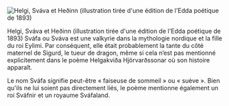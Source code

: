 ![Helgi, Sváva et Heðinn (illustration tirée d'une édition de l'Edda poétique de 1893)](https://upload.wikimedia.org/wikipedia/commons/6/6e/Ed0027.jpg)

Helgi, Sváva et Heðinn (illustration tirée d'une édition de l'Edda poétique de 1893)
Sváfa ou Sváva est une valkyrie dans la mythologie nordique et la fille du roi Eylimi. Par conséquent, elle était probablement la tante du côté maternel de Sigurd, le tueur de dragon, même si cela n’est pas mentionné explicitement dans le poème Helgakviða Hjörvarðssonar où son histoire apparaît.

Le nom Sváfa signifie peut-être « faiseuse de sommeil » ou « suève ». Bien qu'ils ne lui soient pas directement liés, le poème mentionne également un roi Sváfnir et un royaume Sváfaland.
